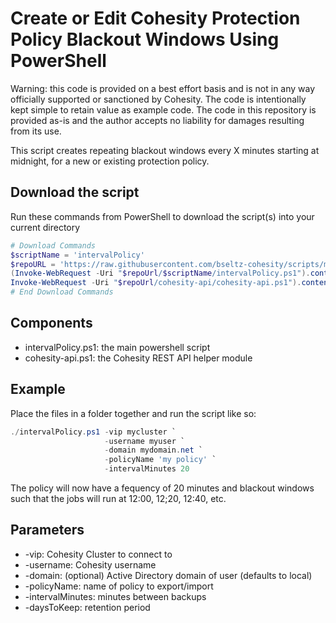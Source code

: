 # Create or Edit Cohesity Protection Policy Blackout Windows Using PowerShell

Warning: this code is provided on a best effort basis and is not in any way officially supported or sanctioned by Cohesity. The code is intentionally kept simple to retain value as example code. The code in this repository is provided as-is and the author accepts no liability for damages resulting from its use.

This script creates repeating blackout windows every X minutes starting at midnight, for a new or existing protection policy.

## Download the script

Run these commands from PowerShell to download the script(s) into your current directory

```powershell
# Download Commands
$scriptName = 'intervalPolicy'
$repoURL = 'https://raw.githubusercontent.com/bseltz-cohesity/scripts/master/powershell'
(Invoke-WebRequest -Uri "$repoUrl/$scriptName/intervalPolicy.ps1").content | Out-File "intervalPolicy.ps1"; (Get-Content "intervalPolicy.ps1") | Set-Content "intervalPolicy.ps1"
Invoke-WebRequest -Uri "$repoUrl/cohesity-api/cohesity-api.ps1").content | Out-File cohesity-api.ps1; (Get-Content cohesity-api.ps1) | Set-Content cohesity-api.ps1
# End Download Commands
```

## Components

* intervalPolicy.ps1: the main powershell script
* cohesity-api.ps1: the Cohesity REST API helper module

## Example

Place the files in a folder together and run the script like so:

```powershell
./intervalPolicy.ps1 -vip mycluster `
                     -username myuser `
                     -domain mydomain.net `
                     -policyName 'my policy' `
                     -intervalMinutes 20
```

The policy will now have a fequency of 20 minutes and blackout windows such that the jobs will run at 12:00, 12;20, 12:40, etc.

## Parameters

* -vip: Cohesity Cluster to connect to
* -username: Cohesity username
* -domain: (optional) Active Directory domain of user (defaults to local)
* -policyName: name of policy to export/import
* -intervalMinutes: minutes between backups
* -daysToKeep: retention period
